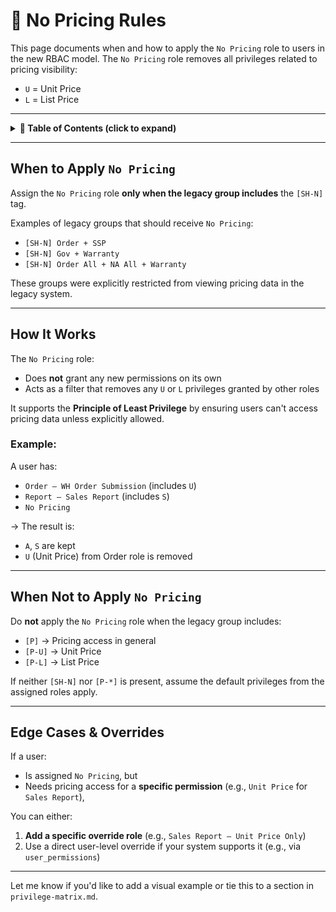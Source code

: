 # 🚫 No Pricing Rules

This page documents when and how to apply the `No Pricing` role to users in the new RBAC model. The `No Pricing` role removes all privileges related to pricing visibility:

- `U` = Unit Price
- `L` = List Price

---

<details>
<summary><strong>📑 Table of Contents (click to expand)</strong></summary>

- [When to Apply `No Pricing`](#when-to-apply-no-pricing)
- [How It Works](#how-it-works)
- [When Not to Apply `No Pricing`](#when-not-to-apply-no-pricing)
- [Edge Cases & Overrides](#edge-cases--overrides)
</details>

---

## When to Apply `No Pricing`

Assign the `No Pricing` role **only when the legacy group includes** the `[SH-N]` tag.

Examples of legacy groups that should receive `No Pricing`:
- `[SH-N] Order + SSP`
- `[SH-N] Gov + Warranty`
- `[SH-N] Order All + NA All + Warranty`

These groups were explicitly restricted from viewing pricing data in the legacy system.

---

## How It Works

The `No Pricing` role:
- Does **not** grant any new permissions on its own
- Acts as a filter that removes any `U` or `L` privileges granted by other roles

It supports the **Principle of Least Privilege** by ensuring users can't access pricing data unless explicitly allowed.

### Example:
A user has:
- `Order – WH Order Submission` (includes `U`)
- `Report – Sales Report` (includes `S`)
- `No Pricing`

→ The result is:
- `A`, `S` are kept
- `U` (Unit Price) from Order role is removed

---

## When Not to Apply `No Pricing`

Do **not** apply the `No Pricing` role when the legacy group includes:
- `[P]` → Pricing access in general
- `[P-U]` → Unit Price
- `[P-L]` → List Price

If neither `[SH-N]` nor `[P-*]` is present, assume the default privileges from the assigned roles apply.

---

## Edge Cases & Overrides

If a user:
- Is assigned `No Pricing`, but
- Needs pricing access for a **specific permission** (e.g., `Unit Price` for `Sales Report`),

You can either:
1. **Add a specific override role** (e.g., `Sales Report – Unit Price Only`)
2. Use a direct user-level override if your system supports it (e.g., via `user_permissions`)

---

Let me know if you'd like to add a visual example or tie this to a section in `privilege-matrix.md`.
